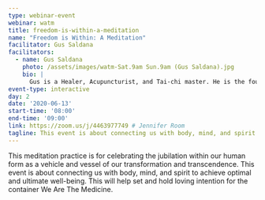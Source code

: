 ```yaml
---
type: webinar-event
webinar: watm
title: freedom-is-within-a-meditation
name: "Freedom is Within: A Meditation"
facilitator: Gus Saldana
facilitators:
  - name: Gus Saldana
    photo: /assets/images/watm-Sat.9am Sun.9am (Gus Saldana).jpg
    bio: |
      Gus is a Healer, Acupuncturist, and Tai-chi master. He is the founder of Euphorma Temple and dedicates his life to helping others use the human form as a vehicle of transformation.
event-type: interactive
day: 2
date: '2020-06-13'
start-time: '08:00'
end-time: '09:00'
link: https://zoom.us/j/4463977749 # Jennifer Room
tagline: This event is about connecting us with body, mind, and spirit to achieve optimal and ultimate well-being. This will help set and hold loving intention for the container We Are The Medicine.
---
```


This meditation practice is for celebrating the jubilation within our human form as a vehicle and vessel of our transformation and transcendence. This event is about connecting us with body, mind, and spirit to achieve optimal and ultimate well-being. This will help set and hold loving intention for the container We Are The Medicine.
